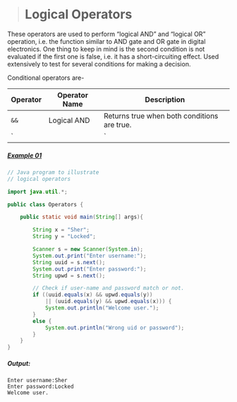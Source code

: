 ># Logical Operators

These operators are used to perform “logical AND” and “logical OR” operation, i.e. the function similar to AND gate and OR gate in digital electronics. One thing to keep in mind is the second condition is not evaluated if the first one is false, i.e. it has a short-circuiting effect. Used extensively to test for several conditions for making a decision.

Conditional operators are-

|Operator|Operator Name|Description|
|---|---|---|
|`&&`|Logical AND|Returns true when both conditions are true.|
|`||`|Logical OR|Returns true if at least one condition is true.|

##### [Example 01](../20-Examples/06-Operators/05-Logical-Operator/Example-01/)

```java
// Java program to illustrate 
// logical operators 

import java.util.*; 

public class Operators {   

	public static void main(String[] args){

		String x = "Sher"; 
		String y = "Locked"; 

		Scanner s = new Scanner(System.in); 
		System.out.print("Enter username:"); 
		String uuid = s.next(); 
		System.out.print("Enter password:"); 
		String upwd = s.next(); 

		// Check if user-name and password match or not. 
		if ((uuid.equals(x) && upwd.equals(y)) 
			|| (uuid.equals(y) && upwd.equals(x))) { 
			System.out.println("Welcome user."); 
		} 
		else { 
			System.out.println("Wrong uid or password"); 
		} 
	} 
} 
```

##### Output:

	Enter username:Sher   
	Enter password:Locked   
	Welcome user.
